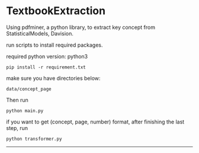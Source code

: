 # TextbookExtraction
Using pdfminer, a python library, to extract key concept from StatisticalModels, Davision.

run scripts to install required packages.

required python version: python3

```shell
pip install -r requirement.txt
```

make sure you have directories below:

```shell
data/concept_page
```
Then run

```shell
python main.py
```
if you want to get (concept, page, number) format, after finishing the last step, run 

```
python transformer.py
```

-----



